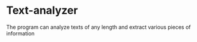 # Text-analyzer
The program can analyze texts of any length and extract various pieces of information
